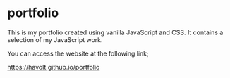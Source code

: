 # portfolio

This is my portfolio created using vanilla JavaScript and CSS. It contains a selection of my JavaScript work.

You can access the website at the following link;

https://havolt.github.io/portfolio

